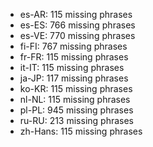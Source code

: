- es-AR: 115 missing phrases
- es-ES: 766 missing phrases
- es-VE: 770 missing phrases
- fi-FI: 767 missing phrases
- fr-FR: 115 missing phrases
- it-IT: 115 missing phrases
- ja-JP: 117 missing phrases
- ko-KR: 115 missing phrases
- nl-NL: 115 missing phrases
- pl-PL: 945 missing phrases
- ru-RU: 213 missing phrases
- zh-Hans: 115 missing phrases
